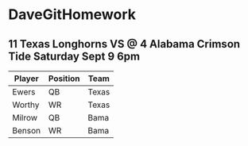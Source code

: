 # DaveGitHomework

## 11 Texas Longhorns VS  @ 4 Alabama Crimson Tide Saturday Sept 9 6pm

| Player | Position | Team |
| --- | --- | --- |
| Ewers | QB | Texas |
| Worthy | WR | Texas |
| Milrow | QB | Bama | 
| Benson | WR | Bama | 
